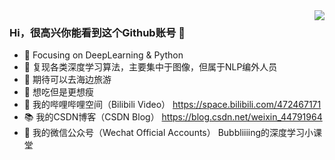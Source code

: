 <img align="right" src="https://github-readme-stats.vercel.app/api?username=bubbliiiing&theme=dracula&show_icons=true&icon_color=CE1D2D&text_color=718096&bg_color=ffffff&hide_title=true" />

### Hi，很高兴你能看到这个Github账号 👋

- 🧡 Focusing on DeepLearning & Python
- 🔨 复现各类深度学习算法，主要集中于图像，但属于NLP编外人员
- 🍬 期待可以去海边旅游
- 🥩 想吃但是更想瘦
- 📯 我的哔哩哔哩空间（Bilibili Video） https://space.bilibili.com/472467171
- 📚 我的CSDN博客（CSDN Blog） https://blog.csdn.net/weixin_44791964
- 📜 我的微信公众号（Wechat Official Accounts） Bubbliiiing的深度学习小课堂
